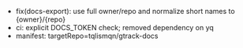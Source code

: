 - fix(docs-export): use full owner/repo and normalize short names to {owner}/{repo}
- ci: explicit DOCS_TOKEN check; removed dependency on yq
- manifest: targetRepo=tqlismqn/gtrack-docs
